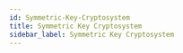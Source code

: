 ```yaml
---
id: Symmetric-Key-Cryptosystem
title: Symmetric Key Cryptosystem
sidebar_label: Symmetric Key Cryptosystem
---
```



##
